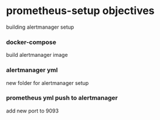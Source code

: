 # prometheus-setup objectives
building alertmanager setup

### docker-compose
build alertmanager image

### alertmanager yml
new folder for alertmanager setup

### prometheus yml push to alertmanager
add new port to 9093